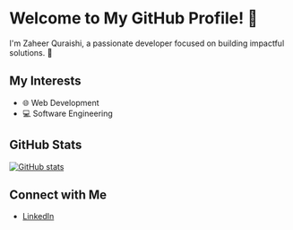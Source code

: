 # Welcome to My GitHub Profile! 👋

I'm Zaheer Quraishi, a passionate developer focused on building impactful solutions. 🚀

## My Interests
- 🌐 Web Development
- 💻 Software Engineering

## GitHub Stats
[![GitHub stats](https://github-readme-stats.vercel.app/api?username=zaheerqur&theme=tokyonight)](https://github.com/anuraghazra/github-readme-stats)

## Connect with Me
- [LinkedIn]([https://www.linkedin.com/in/your-profile/](https://www.linkedin.com/in/zaheer-quraishi-399390186/))
